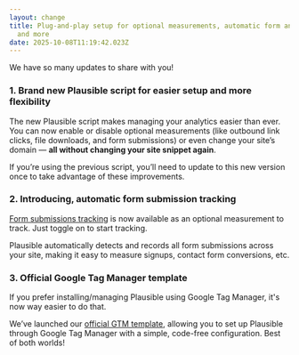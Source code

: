 ```yaml
---
layout: change
title: Plug-and-play setup for optional measurements, automatic form analytics,
  and more
date: 2025-10-08T11:19:42.023Z
---
```

W﻿e have so many updates to share with you!

### 1. Brand new Plausible script for easier setup and more flexibility

The new Plausible script makes managing your analytics easier than ever. You can now enable or disable optional measurements (like outbound link clicks, file downloads, and form submissions) or even change your site’s domain — **all without changing your site snippet again**.

If you’re using the previous script, you’ll need to update to this new version once to take advantage of these improvements.

### 2. Introducing, automatic form submission tracking

[Form submissions tracking](https://plausible.io/docs/form-submissions-tracking) is now available as an optional measurement to track. Just toggle on to start tracking.

Plausible automatically detects and records all form submissions across your site, making it easy to measure signups, contact form conversions, etc.

### 3﻿. Official Google Tag Manager template

I﻿f you prefer installing/managing Plausible using Google Tag Manager, it's now way easier to do that. 

We’ve launched our [official GTM template](https://plausible.io/gtm-template), allowing you to set up Plausible through Google Tag Manager with a simple, code-free configuration. Best of both worlds!